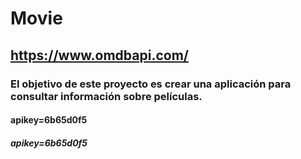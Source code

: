 # Movie 

## https://www.omdbapi.com/ 

### El objetivo de este proyecto es crear una aplicación para consultar información sobre películas. 

#### apikey=6b65d0f5 

##### apikey=6b65d0f5 

